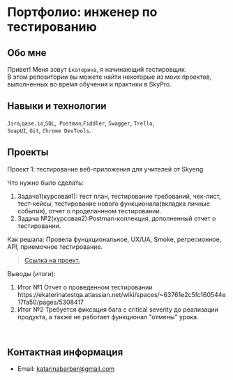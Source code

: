 # Портфолио: инженер по тестированию

## Обо мне 

Привет! Меня зовут ``Екатерина``, я начинающий тестировщик. <br>
В этом репозитории вы можете найти некоторые из моих проектов, выполненных во время обучения и практики в SkyPro.
<br>

## Навыки и технологии
``Jira``,``qase.io``,``SQL``,`` Postman``,``Fiddler``, ``Swagger``, ``Trello``, <br>
``SoapUI``, ``Git``, ``Chrome DevTools``.




## Проекты

<p> Проект 1: тестирование веб-приложения для учителей от Skyeng</p>
<p>Что нужно было сделать:<p>
<ol>
  <li>Задача1(курсовая1): тест план, тестирование требований, чек-лист, тест-кейсы, тестирование нового функционала(вкладка личные события), отчет о проделаннном тестировании.</li>
  <li>Задача №2(курсовая2):Postman-коллекция, дополненный отчет о тестировании.</li>
</ol>

<p>Как решала: Провела фунцкциональное, UX/UA, Smoke, регресионное, API, приемочное тестирование.<p>

> <a href="https://ekaterinatestqa.atlassian.net/l/cp/Czm6ddmv">Ссылка на проект.</a>
  

 
 <p>Выводы (итоги):<p>
<ol>
  <li>Итог №1 Отчет о проведенном тестировании https://ekaterinatestqa.atlassian.net/wiki/spaces/~63761e2c5fc160544e17fa50/pages/5308417 </li>
  <li>Итог №2 Требуется фиксация бага с critical severity до реализации продукта, а также не работает функционал "отмены" урока.</li>
</ol>


<br> 






## Контактная информация
- Email: katarinabarber@gmail.com

